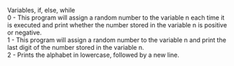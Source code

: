 Variables, if, else, while <br>
0 - This program will assign a random number to the variable n each time it is executed and print whether the number stored in the variable n is positive or negative. <br>
1 - This program will assign a random number to the variable n and print the last digit of the number stored in the variable n. <br>
2 - Prints the alphabet in lowercase, followed by a new line. <br>
